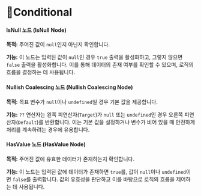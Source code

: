 # Conditional

#### IsNull 노드 (IsNull Node)

**목적:** 주어진 값이 `null`인지 아닌지 확인합니다.

**기능:** 이 노드는 입력된 값이 `null`인 경우 `true` 출력을 활성화하고, 그렇지 않으면 `false` 출력을 활성화합니다. 이를 통해 데이터의 존재 여부를 확인할 수 있으며, 로직의 흐름을 결정하는 데 사용됩니다.

#### Nullish Coalescing 노드 (Nullish Coalescing Node)

**목적:** 목표 변수가 `null`이나 `undefined`일 경우 기본 값을 제공합니다.

**기능:** `??` 연산자는 왼쪽 피연산자(`Target`)가 `null` 또는 `undefined`인 경우 오른쪽 피연산자(`Default`)를 반환합니다. 이는 기본 값을 설정하거나 변수가 비어 있을 때 안전하게 처리를 계속하려는 경우에 유용합니다.

#### HasValue 노드 (HasValue Node)

**목적:** 주어진 값에 유효한 데이터가 존재하는지 확인합니다.

**기능:** 이 노드는 입력된 값에 데이터가 존재하면 `true`를, 값이 `null`이나 `undefined`이면 `false`를 출력합니다. 값의 유효성을 판단하고 이를 바탕으로 로직의 흐름을 제어하는 데 사용됩니다.

####
